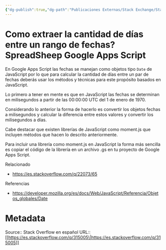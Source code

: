 ```yaml
---
{"dg-publish":true,"dg-path":"Publicaciones Externas/Stack Exchange/Stack Overflow en español/es.stackoverflow.com-315005.md","permalink":"/publicaciones-externas/stack-exchange/stack-overflow-en-espanol/es-stackoverflow-com-315005/","title":"Como extraer la cantidad de días entre un rango de fechas? SpreadSheep Google Apps Script","hide":true,"noteIcon":"\"0\"","created":"2024-04-03T12:49:10.417-06:00","updated":"2024-04-05T16:43:56.395-06:00"}
---
```


# Como extraer la cantidad de días entre un rango de fechas? SpreadSheep Google Apps Script

En Google Apps Script las fechas se manejan como objetos tipo `Date` de JavaScript por lo que para calcular la cantidad de días entre un par de fechas deberás usar los métodos y técnicas para este propósito basados en JavaScript.

Lo primero a tener en mente es que en JavaScript las fechas se determinan en milisegundos a partir de las 00:00:00 UTC del 1 de enero de 1970.

Considerando lo anterior la forma de hacerlo es convertir los objetos fechas a milisegundos y calcular la diferencia entre estos valores y convertir los milisegundos a días.

Cabe destacar que existen librerías de JavaScript como moment.js que incluyen métodos que hacen lo descrito anteriormente.

Para incluir una librería como moment.js en JavaScript la forma más sencilla es copiar el código de la librería en un archivo .gs en tu proyecto de Google Apps Script.

Relacionado

- https://es.stackoverflow.com/q/22073/65

Referencias

- https://developer.mozilla.org/es/docs/Web/JavaScript/Referencia/Objetos_globales/Date

# Metadata
Source:: Stack Overflow en español
URL:: [[https://es.stackoverflow.com/q/315005\|https://es.stackoverflow.com/q/315005]]

